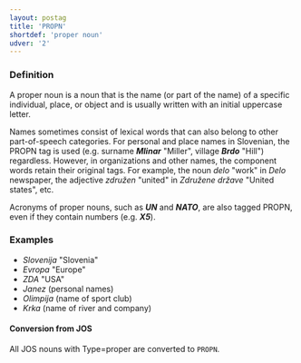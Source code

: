 ```yaml
---
layout: postag
title: 'PROPN'
shortdef: 'proper noun'
udver: '2'
---
```


### Definition

A proper noun is a noun that is the name (or part of the name) of a specific individual, place, or object and is usually written with an initial uppercase letter. 

Names sometimes consist of lexical words that can also belong to other part-of-speech categories. For personal and place names in Slovenian, the PROPN tag is used (e.g. surname _<b>Mlinar</b>_ "Miller", village _<b>Brdo</b>_ "Hill") regardless. However, in organizations and other names, the component words retain their original tags. For example, the noun _delo_ "work" in _Delo_ newspaper, the adjective _združen_ "united" in _Združene države_ "United states", etc.

Acronyms of proper nouns, such as _<b>UN</b>_ and _<b>NATO</b>_, are also tagged PROPN, even if they contain numbers (e.g. _<b>X5</b>_).
 
### Examples

- _Slovenija_ "Slovenia"
- _Evropa_ "Europe"
- _ZDA_ "USA"
- _Janez_ (personal names)
- _Olimpija_ (name of sport club)
- _Krka_ (name of river and company)

#### Conversion from JOS

All JOS nouns with Type=proper are converted to `PROPN`.
<!-- Interlanguage links updated Po 11. listopadu 2024, 20:09:25 CET -->
